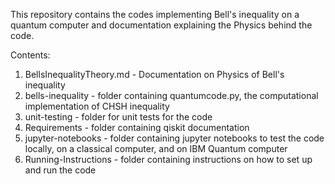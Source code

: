 This repository contains the codes implementing Bell's inequality on a quantum computer and documentation explaining the Physics behind the code.

Contents:

1. BellsInequalityTheory.md - Documentation on Physics of Bell's inequality
2. bells-inequality - folder containing quantumcode.py, the computational implementation of CHSH inequality
3. unit-testing - folder for unit tests for the code
4. Requirements - folder containing qiskit documentation
5. jupyter-notebooks - folder containing jupyter notebooks to test the code locally, on a classical computer, and on IBM                        Quantum computer
6. Running-Instructions - folder containing instructions on how to set up and run the code
